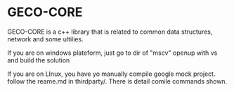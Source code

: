 # GECO-CORE
GECO-CORE is a c++ library that is related to common data structures, network and some ultilies.

If you are on windows plateform, just go to dir of "mscv"
openup with vs and build the solution

If you are on LInux, you have yo manually compile google mock project.
follow the reame.md in thirdparty/. There is detail comile commands shown.
